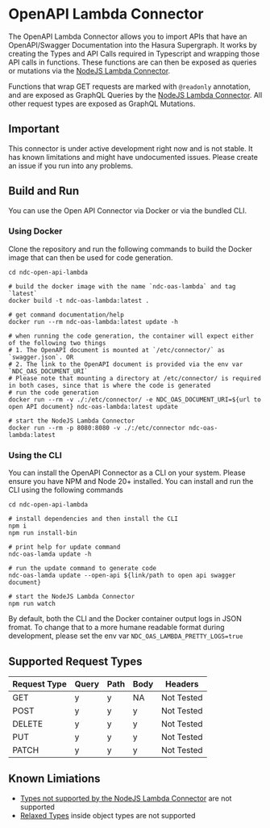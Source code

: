 # OpenAPI Lambda Connector
The OpenAPI Lambda Connector allows you to import APIs that have an OpenAPI/Swagger Documentation into the Hasura Supergraph. It works by creating the Types and API Calls required in Typescript and wrapping those API calls in functions. These functions are can then be exposed as queries or mutations via the [NodeJS Lambda Connector](https://github.com/hasura/ndc-nodejs-lambda). 

Functions that wrap GET requests are marked with `@readonly` annotation, and are exposed as GraphQL Queries by the [NodeJS Lambda Connector](https://github.com/hasura/ndc-nodejs-lambda). All other request types are exposed as GraphQL Mutations.

## Important
This connector is under active development right now and is not stable. It has known limitations and might have undocumented issues. Please create an issue if you run into any problems.

## Build and Run
You can use the Open API Connector via Docker or via the bundled CLI.

### Using Docker
Clone the repository and run the following commands to build the Docker image that can then be used for code generation.
```
cd ndc-open-api-lambda

# build the docker image with the name `ndc-oas-lambda` and tag `latest`
docker build -t ndc-oas-lambda:latest .

# get command documentation/help
docker run --rm ndc-oas-lambda:latest update -h

# when running the code generation, the container will expect either of the following two things
# 1. The OpenAPI document is mounted at `/etc/connector/` as `swagger.json`. OR
# 2. The link to the OpenAPI document is provided via the env var `NDC_OAS_DOCUMENT_URI`
# Please note that mounting a directory at /etc/connector/ is required in both cases, since that is where the code is generated
# run the code generation
docker run --rm -v ./:/etc/connector/ -e NDC_OAS_DOCUMENT_URI=${url to open API document} ndc-oas-lambda:latest update

# start the NodeJS Lambda Connector
docker run --rm -p 8080:8080 -v ./:/etc/connector ndc-oas-lambda:latest
```

### Using the CLI
You can install the OpenAPI Connector as a CLI on your system. Please ensure you have NPM and Node 20+ installed. You can install and run the CLI using the following commands
```
cd ndc-open-api-lambda

# install dependencies and then install the CLI
npm i
npm run install-bin

# print help for update command
ndc-oas-lamda update -h

# run the update command to generate code
ndc-oas-lamda update --open-api ${link/path to open api swagger document}

# start the NodeJS Lambda Connector
npm run watch
```
By default, both the CLI and the Docker container output logs in JSON fromat. To change that to a more humane readable format during development, please set the env var `NDC_OAS_LAMBDA_PRETTY_LOGS=true`

## Supported Request Types
Request Type | Query | Path | Body | Headers
--- | --- | --- | --- | --- 
GET | y | y | NA | Not Tested
POST | y | y | y | Not Tested
DELETE | y | y | y | Not Tested
PUT | y | y | y | Not Tested
PATCH | y | y | y | Not Tested


## Known Limiations
- [Types not supported by the NodeJS Lambda Connector](https://github.com/hasura/ndc-nodejs-lambda?tab=readme-ov-file#unsupported-types) are not supported
- [Relaxed Types](https://github.com/hasura/ndc-nodejs-lambda?tab=readme-ov-file#relaxed-types) inside object types are not supported